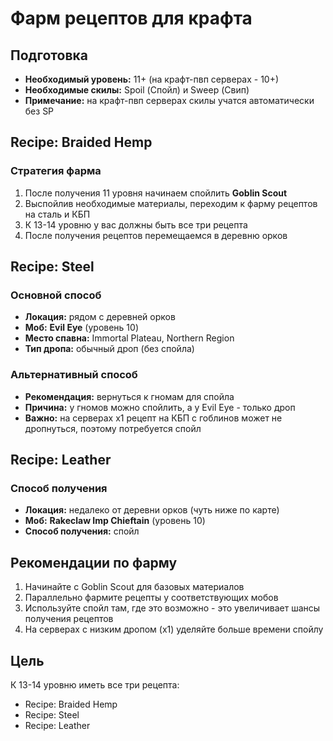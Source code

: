 # Фарм рецептов для крафта

## Подготовка
- **Необходимый уровень:** 11+ (на крафт-пвп серверах - 10+)
- **Необходимые скилы:** Spoil (Спойл) и Sweep (Свип)
- **Примечание:** на крафт-пвп серверах скилы учатся автоматически без SP

## Recipe: Braided Hemp

### Стратегия фарма
1. После получения 11 уровня начинаем спойлить **Goblin Scout**
2. Выспойлив необходимые материалы, переходим к фарму рецептов на сталь и КБП
3. К 13-14 уровню у вас должны быть все три рецепта
4. После получения рецептов перемещаемся в деревню орков

## Recipe: Steel

### Основной способ
- **Локация:** рядом с деревней орков
- **Моб:** **Evil Eye** (уровень 10)
- **Место спавна:** Immortal Plateau, Northern Region
- **Тип дропа:** обычный дроп (без спойла)

### Альтернативный способ
- **Рекомендация:** вернуться к гномам для спойла
- **Причина:** у гномов можно спойлить, а у Evil Eye - только дроп
- **Важно:** на серверах х1 рецепт на КБП с гоблинов может не дропнуться, поэтому потребуется спойл

## Recipe: Leather

### Способ получения
- **Локация:** недалеко от деревни орков (чуть ниже по карте)
- **Моб:** **Rakeclaw Imp Chieftain** (уровень 10)
- **Способ получения:** спойл

## Рекомендации по фарму
1. Начинайте с Goblin Scout для базовых материалов
2. Параллельно фармите рецепты у соответствующих мобов
3. Используйте спойл там, где это возможно - это увеличивает шансы получения рецептов
4. На серверах с низким дропом (х1) уделяйте больше времени спойлу

## Цель
К 13-14 уровню иметь все три рецепта:
- Recipe: Braided Hemp
- Recipe: Steel  
- Recipe: Leather
